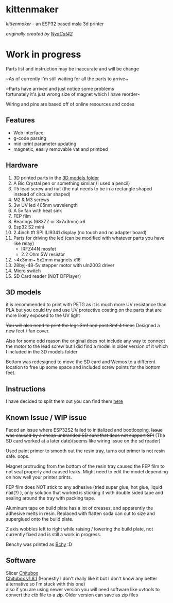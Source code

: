 
# kittenmaker

*kittenmaker* - an ESP32 based msla 3d printer

*originally created by [NyaCat42](https://github.com/NyanCat42/kittenmaker)*

# Work in progress
Parts list and instruction may be inaccurate and will be change

~As of currently I'm still waiting for all the parts to arrive~

~Parts have arrived and just notice some problems<br> fortunately it's just wrong size of magnet which I have reorder~

Wiring and pins are based off of online resources and codes

## Features 

- Web interface
- g-code parsing
- mid-print parameter updating
- magnetic, easily removable vat and printbed

## Hardware

 1. 3D printed parts in the [3D models folder](https://github.com/shervain123/kittenmaker/tree/main/3d%20models)
 2.  A Bic Crystal pen or something similar (I used a pencil)
 3. T5 lead screw and nut (the nut needs to be in a rectangle shaped instead of circular shaped)
 4. M2 & M3 screws
 5. 3w UV led 405nm wavelength
 6. A 5v fan with heat sink
 7. FEP film
 8. Bearings (683ZZ or 3x7x3mm) x6
 9. Esp32 S2 mini
 10. 2.4inch tft SPI ILI9341 display (no touch and no adapter board)
 11. Parts for driving the led (can be modified with whatever parts you have like relay)
	 -	IRFZ44N mosfet
	 -	2.2 Ohm 5W resistor
12. ~4x3mm~ 5x2mm magnets x16
13. 28byj-48-5v stepper motor with uln2003 driver
14. Micro switch
15. SD Card reader (NOT DFPlayer)

## 3D models
it is recommended to print with PETG as it is much more UV resistance than PLA but you could try and use UV protective coating on the  parts that are more likely exposed to the UV light

 ~~You will also need to print the legs.3mf and post.3mf 4 times~~ Designed a new feet / fan cover.
 
 Also for some odd reason the original does not include any way to connect the motor to the lead screw but I did find a model in older version of it which I included in the 3D models folder 

Bottom was redesigned to move the SD card and Wemos to a different location to free up some space and included screw points for the bottom feet.

## Instructions
I have decided to split them out you can find them [here](https://github.com/shervain123/kittenmaker/blob/main/instruction.md)

## Known Issue / WIP issue
Faced an issue where ESP32S2 failed to initialized and bootlooping. ~~Issue was caused by a cheap unbranded SD card that does not support SPI~~ (The SD card worked at a later date)(seems like wiring issue on the sd reader) 

Used paint primer to smooth out the resin tray, turns out primer is not resin safe. oops.

Magnet protruding from the bottom of the resin tray caused the FEP film to not seal properly and caused leaks. Might need to edit the model depending on how well your printer prints.

FEP film does NOT stick to any adhesive (tried super glue, hot glue, liquid nail(?) ), only solution that worked is sticking it with double sided tape and sealing around the tray with packing tape. 

Aluminum tape on build plate has a lot of creases, and apparently the adhesive melts in resin. Replaced with flatten soda can cut to size and superglued onto the build plate.

Z axis wobbles left to right while raising / lowering the build plate, not currently fixed and is still a work in progress. 

Benchy was printed as [Bchy](https://github.com/shervain123/kittenmaker/blob/main/images/bchy.jpg) :D


## Software

Slicer [Chitubox](https://www.chitubox.com/en/download/chitubox-free)<br>
[Chitubox v1.8.1](https://sac.chitubox.com/software/download.do?softwareId=17839&softwareVersionId=v1.8.1&fileName=CHITUBOX64Install_V1.8.1.exe)
(Honestly I don't really like it but I don't know any better alternative so I'm stuck with this one)
<br>also if you are using newer version you will need software like uvtools to convert the ctb file to a zip. Older version can save as zip files 










